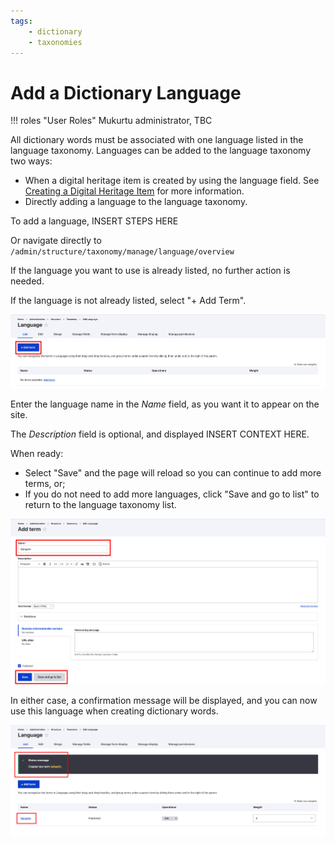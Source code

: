 ```yaml
---
tags:
    - dictionary
    - taxonomies
---
```


# Add a Dictionary Language

!!! roles "User Roles"
    Mukurtu administrator, TBC

All dictionary words must be associated with one language listed in the language taxonomy. Languages can be added to the language taxonomy two ways:

- When a digital heritage item is created by using the language field. See [Creating a Digital Heritage Item](../digital-heritage-items/CreateDHItem.md) for more information.
- Directly adding a language to the language taxonomy.

To add a language, INSERT STEPS HERE

Or navigate directly to `/admin/structure/taxonomy/manage/language/overview`

If the language you want to use is already listed, no further action is needed.

If the language is not already listed, select "+ Add Term".

![Screenshot of the language taxonomy list with the add term button indicated.](../_embeds/language-add-01.png)

Enter the language name in the *Name* field, as you want it to appear on the site.

The *Description* field is optional, and displayed INSERT CONTEXT HERE.

When ready:

- Select "Save" and the page will reload so you can continue to add more terms, or;
- If you do not need to add more languages, click "Save and go to list" to return to the language taxonomy list.

![Screenshot of the add language form.](../_embeds/language-add-02.png)

In either case, a confirmation message will be displayed, and you can now use this language when creating dictionary words.

![Screenshot of the language taxonomy list with a success message..](../_embeds/language-add-03.png)